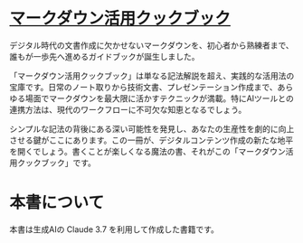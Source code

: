 # [マークダウン活用クックブック](https://github.com/t2k2pp/markdown_cookbook/blob/main/markdown-cookbook.md)

デジタル時代の文書作成に欠かせないマークダウンを、初心者から熟練者まで、誰もが一歩先へ進めるガイドブックが誕生しました。

「マークダウン活用クックブック」は単なる記法解説を超え、実践的な活用法の宝庫です。日常のノート取りから技術文書、プレゼンテーション作成まで、あらゆる場面でマークダウンを最大限に活かすテクニックが満載。特にAIツールとの連携方法は、現代のワークフローに不可欠な知恵となるでしょう。

シンプルな記法の背後にある深い可能性を発見し、あなたの生産性を劇的に向上させる鍵がここにあります。この一冊が、デジタルコンテンツ作成の新たな地平を開くでしょう。書くことが楽しくなる魔法の書、それがこの「マークダウン活用クックブック」です。

# 本書について

本書は生成AIの Claude 3.7 を利用して作成した書籍です。
